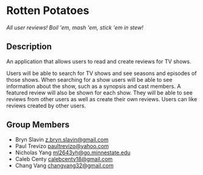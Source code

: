 # Rotten Potatoes
_All user reviews! Boil 'em, mash 'em, stick 'em in stew!_

## Description

An application that allows users to read and create reviews for TV shows.

Users will be able to search for TV shows and see seasons and episodes of those shows.
When searching for a show users will be able to see information about the show, such as a 
synopsis and cast members. A featured review will also be shown for each show.
They will be able to see reviews from other users as well as create their own reviews.
Users can like reviews created by other users.

## Group Members

- Bryn Slavin <z.bryn.slavin@gmail.com>
- Paul Trevizo <paultrevizo@yahoo.com>
- Nicholas Yang <ml2643yh@go.minnestate.edu>
- Caleb Centy <calebcenty18@gmail.com>
- Chang Vang <changvang32@gmail.com>
